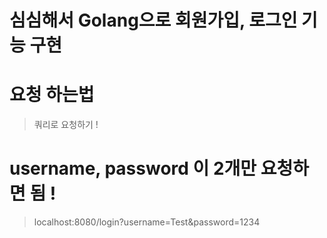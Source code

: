 # 심심해서 Golang으로 회원가입, 로그인 기능 구현

# 요청 하는법
> 쿼리로 요청하기 !

# username, password 이 2개만 요청하면 됨 !
> localhost:8080/login?username=Test&password=1234
